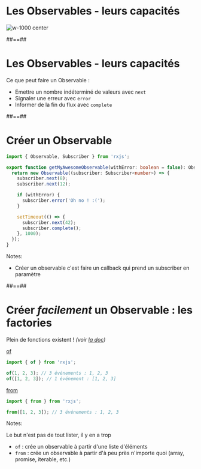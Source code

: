 # Les Observables - leurs capacités

![w-1000 center](./assets/images/what-superpowers.gif)

##==##

# Les Observables - leurs capacités

Ce que peut faire un Observable :

- Emettre un nombre indéterminé de valeurs avec `next`
- Signaler une erreur avec `error`
- Informer de la fin du flux avec `complete`
<!-- .element: class="list-fragment" -->

##==##

<!-- .slide: class="with-code max-height" -->

# Créer un Observable

```typescript [4|5-6,13|9,14]
import { Observable, Subscriber } from 'rxjs';

export function getMyAwesomeObservable(withError: boolean = false): Observable<number> {
  return new Observable((subscriber: Subscriber<number>) => {
    subscriber.next(8);
    subscriber.next(12);

    if (withError) {
      subscriber.error('Oh no ! :(');
    }

    setTimeout(() => {
      subscriber.next(42);
      subscriber.complete();
    }, 1000);
  });
}
```

Notes:
- Créer un observable c'est faire un callback qui prend un subscriber en paramètre

##==##

<!-- .slide: class="with-code" -->

# Créer *facilement* un Observable : les factories

Plein de fonctions existent ! *(voir [la doc](https://rxjs.dev/guide/operators#creation-operators-1))*

<div class='fragment'>

[of](https://rxjs.dev/api/index/function/of)
```typescript
import { of } from 'rxjs';

of(1, 2, 3); // 3 événements : 1, 2, 3
of([1, 2, 3]); // 1 événement : [1, 2, 3]
```

<!-- .element: class="big-code block" -->

</div>
<div class='fragment'>

[from](https://rxjs.dev/api/index/function/from)
```typescript
import { from } from 'rxjs';

from([1, 2, 3]); // 3 événements : 1, 2, 3
```

<!-- .element: class="big-code block" -->

</div>


Notes:

Le but n'est pas de tout lister, il y en a trop
- `of` : crée un observable à partir d'une liste d'éléments
- `from` : crée un observable à partir d'à peu près n'importe quoi (array, promise, iterable, etc.)
